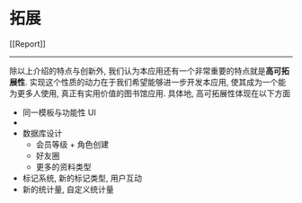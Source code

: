 # 拓展

[[Report]]

---

除以上介绍的特点与创新外, 我们认为本应用还有一个非常重要的特点就是**高可拓展性**. 实现这个性质的动力在于我们希望能够进一步开发本应用, 使其成为一个能为更多人使用, 真正有实用价值的图书馆应用. 具体地, 高可拓展性体现在以下方面

* 同一模板与功能性 UI
* 
* 数据库设计
    * 会员等级 + 角色创建
    * 好友圈
    * 更多的资料类型
* 标记系统, 新的标记类型, 用户互动
* 新的统计量, 自定义统计量
